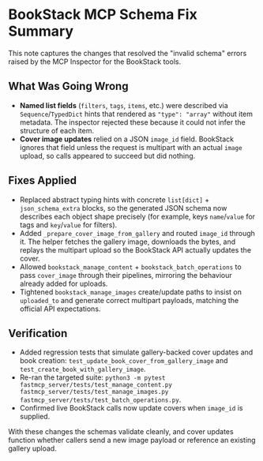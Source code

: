 # BookStack MCP Schema Fix Summary

This note captures the changes that resolved the "invalid schema" errors raised by the MCP Inspector for the BookStack tools.

## What Was Going Wrong

- **Named list fields** (`filters`, `tags`, `items`, etc.) were described via `Sequence`/`TypedDict` hints that rendered as `"type": "array"` without item metadata. The inspector rejected these because it could not infer the structure of each item.
- **Cover image updates** relied on a JSON `image_id` field. BookStack ignores that field unless the request is multipart with an actual `image` upload, so calls appeared to succeed but did nothing.

## Fixes Applied

- Replaced abstract typing hints with concrete `list[dict]` + `json_schema_extra` blocks, so the generated JSON schema now describes each object shape precisely (for example, keys `name`/`value` for tags and `key`/`value` for filters).
- Added `_prepare_cover_image_from_gallery` and routed `image_id` through it. The helper fetches the gallery image, downloads the bytes, and replays the multipart upload so the BookStack API actually updates the cover.
- Allowed `bookstack_manage_content` + `bookstack_batch_operations` to pass `cover_image` through their pipelines, mirroring the behaviour already added for uploads.
- Tightened `bookstack_manage_images` create/update paths to insist on `uploaded_to` and generate correct multipart payloads, matching the official API expectations.

## Verification

- Added regression tests that simulate gallery-backed cover updates and book creation: `test_update_book_cover_from_gallery_image` and `test_create_book_with_gallery_image`.
- Re-ran the targeted suite: `python3 -m pytest fastmcp_server/tests/test_manage_content.py fastmcp_server/tests/test_manage_images.py fastmcp_server/tests/test_batch_operations.py`.
- Confirmed live BookStack calls now update covers when `image_id` is supplied.

With these changes the schemas validate cleanly, and cover updates function whether callers send a new image payload or reference an existing gallery upload.
